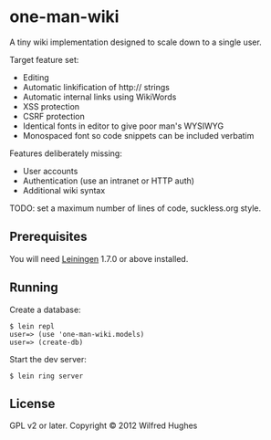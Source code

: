 # one-man-wiki

A tiny wiki implementation designed to scale down to a single user.

Target feature set:

* Editing
* Automatic linkification of http:// strings
* Automatic internal links using WikiWords
* XSS protection
* CSRF protection
* Identical fonts in editor to give poor man's WYSIWYG
* Monospaced font so code snippets can be included verbatim

Features deliberately missing:

* User accounts
* Authentication (use an intranet or HTTP auth)
* Additional wiki syntax

TODO: set a maximum number of lines of code, suckless.org style.

## Prerequisites

You will need [Leiningen][1] 1.7.0 or above installed.

[1]: https://github.com/technomancy/leiningen

## Running

Create a database:

    $ lein repl
    user=> (use 'one-man-wiki.models)
    user=> (create-db)

Start the dev server:

    $ lein ring server

## License

GPL v2 or later. Copyright © 2012 Wilfred Hughes
